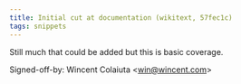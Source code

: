 ```yaml
---
title: Initial cut at documentation (wikitext, 57fec1c)
tags: snippets
---
```


Still much that could be added but this is basic coverage.

Signed-off-by: Wincent Colaiuta &lt;win@wincent.com&gt;
